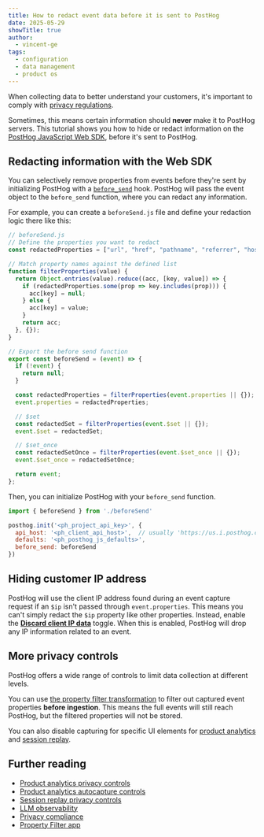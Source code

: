 ```yaml
---
title: How to redact event data before it is sent to PostHog
date: 2025-05-29
showTitle: true
author:
  - vincent-ge
tags:
  - configuration
  - data management
  - product os
---
```


When collecting data to better understand your customers, it's important to comply with [privacy regulations](/docs/privacy). 

Sometimes, this means certain information should **never** make it to PostHog servers. This tutorial shows you how to hide or redact information on the [PostHog JavaScript Web SDK](/docs/libraries/js), before it's sent to PostHog.

## Redacting information with the Web SDK

You can selectively remove properties from events before they're sent by initializing PostHog with a [`before_send`](/docs/libraries/js/features#redacting-information-in-events) hook. PostHog will pass the event object to the `before_send` function, where you can redact any information.

For example, you can create a `beforeSend.js` file and define your redaction logic there like this:

```js file=beforeSend.js
// beforeSend.js
// Define the properties you want to redact
const redactedProperties = ["url", "href", "pathname", "referrer", "host", "user_agent"];

// Match property names against the defined list
function filterProperties(value) {
  return Object.entries(value).reduce((acc, [key, value]) => {
    if (redactedProperties.some(prop => key.includes(prop))) {
      acc[key] = null;
    } else {
      acc[key] = value;
    }
    return acc;
  }, {});
}

// Export the before send function
export const beforeSend = (event) => {
  if (!event) {
    return null;
  }

  const redactedProperties = filterProperties(event.properties || {});
  event.properties = redactedProperties;

  // $set
  const redactedSet = filterProperties(event.$set || {});
  event.$set = redactedSet;

  // $set_once
  const redactedSetOnce = filterProperties(event.$set_once || {});
  event.$set_once = redactedSetOnce;

  return event;
};
```

Then, you can initialize PostHog with your `before_send` function.

```js
import { beforeSend } from './beforeSend'

posthog.init('<ph_project_api_key>', {
  api_host: '<ph_client_api_host>',  // usually 'https://us.i.posthog.com' or 'https://eu.i.posthog.com'
  defaults: '<ph_posthog_js_defaults>', 
  before_send: beforeSend
})
```

## Hiding customer IP address

PostHog will use the client IP address found during an event capture request if an `$ip` isn't passed through `event.properties`. This means you can't simply redact the `$ip` property like other properties. Instead, enable the [**Discard client IP data**](https://us.posthog.com/settings/environment#datacapture) toggle. When this is enabled, PostHog will drop any IP information related to an event.

## More privacy controls

PostHog offers a wide range of controls to limit data collection at different levels.

You can use [the property filter transformation](/tutorials/property-filter) to filter out captured event properties **before ingestion**. This means the full events will still reach PostHog, but the filtered properties will not be stored.

You can also disable capturing for specific UI elements for [product analytics](/docs/product-analytics/privacy) and [session replay](/docs/session-replay/privacy).

## Further reading

- [Product analytics privacy controls](/docs/product-analytics/privacy)
- [Product analytics autocapture controls](/docs/product-analytics/autocapture#configuring-autocapture)
- [Session replay privacy controls](/docs/session-replay/privacy)
- [LLM observability](/docs/llm-observability/privacy-mode)
- [Privacy compliance](/docs/privacy)
- [Property Filter app](/tutorials/property-filter)
